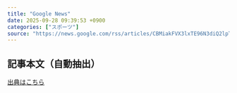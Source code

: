 ```yaml
---
title: "Google News"
date: 2025-09-28 09:39:53 +0900
categories: ["スポーツ"]
source: "https://news.google.com/rss/articles/CBMiakFVX3lxTE96N3diQ2lpTE5OQ2szNFVfc2RQQ3M2ZDNQdlpqZ29CX0Z3SDRMb3drZ25rMVVTaDJMTGRMbUhLVU83RW1rUVFmMFZtX19hakpXUW03X0NvQlB2WGFVajUtbzZDUTdRYmFhNkE?oc=5"
---
```


## 記事本文（自動抽出）
<body class="y0K44d EA71Tc" id="readabilityBody"></body>

[出典はこちら](https://news.google.com/rss/articles/CBMiakFVX3lxTE96N3diQ2lpTE5OQ2szNFVfc2RQQ3M2ZDNQdlpqZ29CX0Z3SDRMb3drZ25rMVVTaDJMTGRMbUhLVU83RW1rUVFmMFZtX19hakpXUW03X0NvQlB2WGFVajUtbzZDUTdRYmFhNkE?oc=5)

